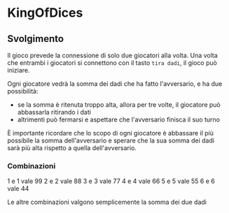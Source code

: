 # KingOfDices

## Svolgimento

Il gioco prevede la connessione di solo due giocatori alla volta.
Una volta che entrambi i giocatori si connettono con il tasto `tira dadi`, il gioco può iniziare.

Ogni giocatore vedrà la somma dei dadi che ha fatto l'avversario, e ha due possibilità:
- se la somma è ritenuta troppo alta, allora per tre volte, il giocatore può abbassarla ritirando i dati
- altrimenti può fermarsi e aspettare che l'avversario finisca il suo turno

È importante ricordare che lo scopo di ogni giocatore è abbassare il più possibile la somma dell'avversario e sperare che la sua somma dei dadi sarà più alta rispetto a quella dell'avversario.

### Combinazioni

1 e 1 vale 99
2 e 2 vale 88
3 e 3 vale 77
4 e 4 vale 66
5 e 5 vale 55
6 e 6 vale 44

Le altre combinazioni valgono semplicemente la somma dei due dadi
